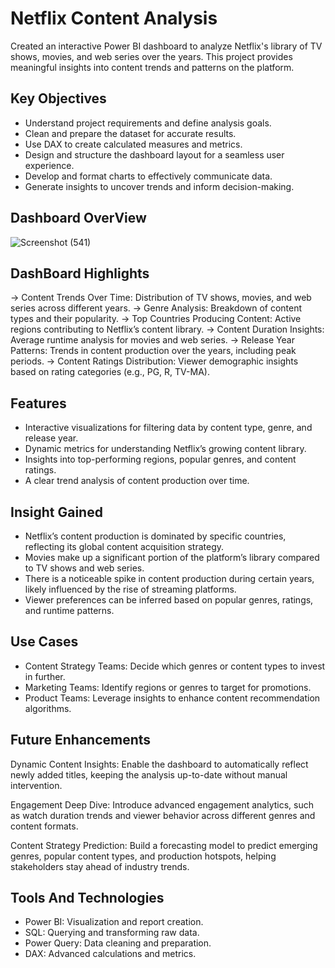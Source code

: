 # Netflix Content Analysis

Created an interactive Power BI dashboard to analyze Netflix's library of TV shows, movies, and web series over the years. This project provides meaningful insights into content trends and patterns on the platform.

## Key Objectives

- Understand project requirements and define analysis goals.
- Clean and prepare the dataset for accurate results.
- Use DAX to create calculated measures and metrics.
- Design and structure the dashboard layout for a seamless user experience.
- Develop and format charts to effectively communicate data.
- Generate insights to uncover trends and inform decision-making. 

## Dashboard OverView

![Screenshot (541)](https://github.com/user-attachments/assets/09b75e65-d2ba-4a92-8b9c-5655b1dfc5b2)

## DashBoard Highlights

-> Content Trends Over Time: Distribution of TV shows, movies, and web series across different years.
-> Genre Analysis: Breakdown of content types and their popularity.
-> Top Countries Producing Content: Active regions contributing to Netflix’s content library.
-> Content Duration Insights: Average runtime analysis for movies and web series.
-> Release Year Patterns: Trends in content production over the years, including peak periods.
-> Content Ratings Distribution: Viewer demographic insights based on rating categories (e.g., PG, R, TV-MA).

## Features

- Interactive visualizations for filtering data by content type, genre, and release year.
- Dynamic metrics for understanding Netflix’s growing content library.
- Insights into top-performing regions, popular genres, and content ratings.
- A clear trend analysis of content production over time.

## Insight Gained

- Netflix’s content production is dominated by specific countries, reflecting its global content acquisition strategy.
- Movies make up a significant portion of the platform’s library compared to TV shows and web series.
- There is a noticeable spike in content production during certain years, likely influenced by the rise of streaming platforms.
- Viewer preferences can be inferred based on popular genres, ratings, and runtime patterns.

## Use Cases

- Content Strategy Teams: Decide which genres or content types to invest in further.
- Marketing Teams: Identify regions or genres to target for promotions.
- Product Teams: Leverage insights to enhance content recommendation algorithms.

## Future Enhancements

Dynamic Content Insights:
Enable the dashboard to automatically reflect newly added titles, keeping the analysis up-to-date without manual intervention.

Engagement Deep Dive:
Introduce advanced engagement analytics, such as watch duration trends and viewer behavior across different genres and content formats.

Content Strategy Prediction:
Build a forecasting model to predict emerging genres, popular content types, and production hotspots, helping stakeholders stay ahead of industry trends.

## Tools And Technologies

- Power BI: Visualization and report creation.
- SQL: Querying and transforming raw data.
- Power Query: Data cleaning and preparation.
- DAX: Advanced calculations and metrics.




